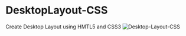 # DesktopLayout-CSS
Create Desktop Layout using HMTL5 and CSS3
![Desktop-Layout-CSS](https://user-images.githubusercontent.com/97945337/214249991-d62a697a-624e-4ffa-b66d-5b2f2c58d5ea.PNG)
